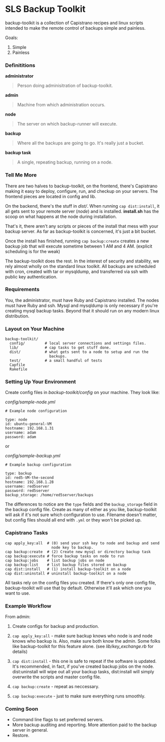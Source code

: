 # SLS Backup Toolkit 

backup-toolkit is a collection of Capistrano recipes and linux scripts intended to make the remote control of backups simple and painless. 

Goals: 

1. Simple
2. Painless

### Definititions

**administrator**

> Person doing adminisitration of backup-toolkit.

**admin**

> Machine from which administration occurs.

**node**

> The server on which backup-runner will execute. 

**backup** 

> Where all the backups are going to go.  It's really just a bucket.

**backup task** 

> A single, repeating backup, running on a node.

### Tell Me More

There are two halves to backup-toolkit, on the frontend, there's Capistrano making it easy to deploy, configure, run, and checkup on your servers. The frontend pieces are located in config and lib.

On the backend, there's the stuff in *dist/*.  When running `cap dist:install`, it all gets sent to your remote server (*node*) and is installed. **install.sh** has the scoop on what happens at the node during installation.

That's it, there aren't any scripts or pieces of the install that mess with your backup server.  As far as backup-toolkit is concerned, it's just a bit bucket.

Once the install has finished, running `cap backup:create` creates a new backup job that will execute sometime between 1 AM and 4 AM. (explicit scheduling is for the weak)

The backup-toolkit does the rest. In the interest of security and stability, we rely almost wholly on the standard linux toolkit.  All backups are scheduled with cron, created with tar or mysqldump, and transferred via ssh with public key authentication. 

### Requirements

You, the administrator, must have Ruby and Capistrano installed.  The nodes must have Ruby and ssh. Mysql and mysqldump is only necessary if you're creating mysql backup tasks. Beyond that it should run on any modern linux distribution.

### Layout on Your Machine

    backup-toolkit/
      config/         # local server connections and settings files.
      lib/            # cap tasks to get stuff done.
      dist/           # what gets sent to a node to setup and run the
                        backups.
      test/           # a small handful of tests
      Capfile     
      Rakefile

### Setting Up Your Environment

Create config files in *backup-toolkit/config* on your machine.  They look like: 

*config/sample-node.yml*

    # Example node configuration

    type: node
    id: ubuntu-general-VM
    hostname: 192.168.1.31
    username: adam
    password: adam

or 

*config/sample-backup.yml*

    # Example backup configuration

    type: backup
    id: red5-VM-the-second
    hostname: 192.168.1.28
    username: red5server
    password: red5server
    backup_storage: /home/red5server/backups

The differences to notice are the `type` fields and the `backup_storage` field in the backup config file.  Create as many of either as you like, backup-toolkit will ask if it's not sure which configuration to use. Filename doesn't matter, but config files should all end with `.yml` or they won't be picked up.

### Capistrano Tasks

    cap apply_key:all  # (0) send your ssh key to node and backup and send 
                         node key to backup.
    cap backup:create  # (2) Create new mysql or directory backup task
    cap backup:execute # force backup tasks on node to run
    cap backup:jobs    # list backup jobs on node
    cap backup:list    # list backup files stored on backup
    cap dist:install   # (1) install backup-toolkit on a node
    cap dist:uninstall # uninstall backup-toolkit on a node

All tasks rely on the config files you created.  If there's only one config file, backup-toolkit will use that by default.  Otherwise it'll ask which one you want to use.

### Example Workflow

From admin:

1. Create configs for backup and production.

2. `cap apply_key:all` - make sure backup knows who node is and node knows who backup is. Also, make sure both know the admin. Some folks like backup-toolkit for this feature alone. (see *lib/key_exchange.rb* for details)

3. `cap dist:install` - this one is safe to repeat if the software is updated.  It's recommended, in fact, if you've created backup jobs on the node.  dist:uninstall will wipe out all your backup tasks, dist:install will simply overwrite the scripts and master config file.

4. `cap backup:create` - repeat as neccessary.

5. `cap backup:execute` - just to make sure everything runs smoothly.

### Coming Soon

* Command line flags to set preferred servers.
* More backup auditing and reporting.  More attention paid to the backup server in general.
* Restore. 
